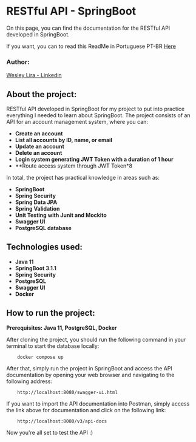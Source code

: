 # RESTful API - SpringBoot

On this page, you can find the documentation for the RESTful API developed in SpringBoot.

If you want, you can to read this ReadMe in Portuguese PT-BR [Here](aboutProject/PT_BR_ReadME.md)

### Author:

[Wesley Lira - Linkedin](https://www.linkedin.com/in/wesley-lira-9204b8205/)

## About the project:

RESTful API developed in SpringBoot for my project to put into practice everything I needed to learn about SpringBoot. The project consists of an API for an account management system, where you can:

- **Create an account**
- **List all accounts by ID, name, or email**
- **Update an account**
- **Delete an account**
- **Login system generating JWT Token with a duration of 1 hour**
- **Route access system through JWT Token*8

In total, the project has practical knowledge in areas such as:

- **SpringBoot**
- **Spring Security**
- **Spring Data JPA**
- **Spring Validation**
- **Unit Testing with Junit and Mockito**
- **Swagger UI**
- **PostgreSQL database**

## Technologies used:

- **Java 11**
- **SpringBoot 3.1.1**
- **Spring Security**
- **PostgreSQL**
- **Swagger UI**
- **Docker**

## How to run the project:

**Prerequisites: Java 11, PostgreSQL, Docker**

After cloning the project, you should run the following command in your terminal to start
the database locally:

```
    docker compose up
```

After that, simply run the project in SpringBoot and access the API documentation by opening
your web browser and navigating to the following address:

```
    http://localhost:8080/swagger-ui.html
```

If you want to import the API documentation into Postman, simply access the link above
for documentation and click on the following link:

```
    http://localhost:8080/v3/api-docs
```

Now you're all set to test the API :)